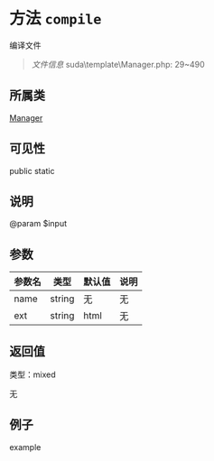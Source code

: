 # 方法 `compile`

编译文件

> *文件信息* suda\template\Manager.php: 29~490

## 所属类 

[Manager](../Manager.md)

## 可见性

 public static

## 说明

@param $input


## 参数


| 参数名 | 类型 | 默认值 | 说明 |
|--------|-----|-------|-------|
| name |  string | 无 | 无 |
| ext |  string | html | 无 |



## 返回值

类型：mixed

无



## 例子

example